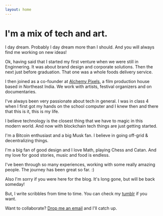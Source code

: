 ```yaml
---
layout: home
---
```

# I'm a mix of tech and art.

I day dream. Probably I day dream more than I should. And you will always find me working on new ideas!

Ok, having said that I started my first venture when we were still in Enginnering. It was about brand design and corporate solutions. Then the next just before graduation. That one was a whole foods delivery service.

I then joined as a co-founder at [Alchemy Pixels](http://alchemypixels.com), a film production house based in Northeast India. We work with artists, festival organizers and on documentaries.

I've always been very passionate about tech in general. I was in class 4 when I first got my hands on the school computer and I knew then and there that this is it, this is my life.

I believe technology is the closest thing that we have to magic in this modern world. And now with blockchain tech things are just getting started.

I'm a Bitcoin enthusiast and a big Musk fan. I believe in going off-grid & decentralizing things.

I'm a big fan of good design and I love Math, playing Chess and Catan. And my love for good stories, music and food is endless. 

I've been through so many experiences, working with some really amazing people. The journey has been great so far. :)

Also I'm sorry if you were here for the blog. It's long gone, but will be back someday!

But, I write scribbles from time to time. You can check my [tumblr](http://scribblesbyavi.tumblr.com) if you want.

Want to collaborate? [Drop me an email](mailto:avi@alchemypixels.com) and I'll catch up.

